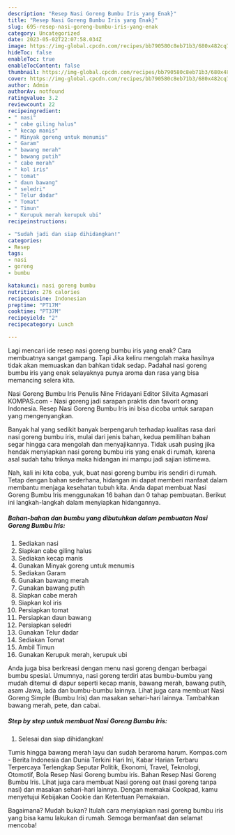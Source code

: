 ```yaml
---
description: "Resep Nasi Goreng Bumbu Iris yang Enak}"
title: "Resep Nasi Goreng Bumbu Iris yang Enak}"
slug: 695-resep-nasi-goreng-bumbu-iris-yang-enak
category: Uncategorized
date: 2023-05-02T22:07:58.034Z
image: https://img-global.cpcdn.com/recipes/bb790580c8eb71b3/680x482cq70/nasi-goreng-bumbu-iris-foto-resep-utama.jpg
hideToc: false
enableToc: true
enableTocContent: false
thumbnail: https://img-global.cpcdn.com/recipes/bb790580c8eb71b3/680x482cq70/nasi-goreng-bumbu-iris-foto-resep-utama.jpg
cover: https://img-global.cpcdn.com/recipes/bb790580c8eb71b3/680x482cq70/nasi-goreng-bumbu-iris-foto-resep-utama.jpg
author: Admin
authorAv: notfound
ratingvalue: 3.2
reviewcount: 22
recipeingredient:
- " nasi"
- " cabe giling halus"
- " kecap manis"
- " Minyak goreng untuk menumis"
- " Garam"
- " bawang merah"
- " bawang putih"
- " cabe merah"
- " kol iris"
- " tomat"
- " daun bawang"
- " seledri"
- " Telur dadar"
- " Tomat"
- " Timun"
- " Kerupuk merah kerupuk ubi"
recipeinstructions:

- "Sudah jadi dan siap dihidangkan!"
categories:
- Resep
tags:
- nasi
- goreng
- bumbu

katakunci: nasi goreng bumbu 
nutrition: 276 calories
recipecuisine: Indonesian
preptime: "PT17M"
cooktime: "PT37M"
recipeyield: "2"
recipecategory: Lunch

---
```



Lagi mencari ide resep nasi goreng bumbu iris yang enak? Cara membuatnya sangat gampang. Tapi Jika keliru mengolah maka hasilnya tidak akan memuaskan dan bahkan tidak sedap. Padahal nasi goreng bumbu iris yang enak selayaknya punya aroma dan rasa yang bisa memancing selera kita.


Nasi Goreng Bumbu Iris Penulis Nine Fridayani Editor Silvita Agmasari KOMPAS.com - Nasi goreng jadi sarapan praktis dan favorit orang Indonesia. Resep Nasi Goreng Bumbu Iris ini bisa dicoba untuk sarapan yang mengenyangkan.

Banyak hal yang sedikit banyak berpengaruh terhadap kualitas rasa dari nasi goreng bumbu iris, mulai dari jenis bahan, kedua pemilihan bahan segar hingga cara mengolah dan menyajikannya. Tidak usah pusing jika hendak menyiapkan nasi goreng bumbu iris yang enak di rumah, karena asal sudah tahu triknya maka hidangan ini mampu jadi sajian istimewa.


Nah, kali ini kita coba, yuk, buat nasi goreng bumbu iris sendiri di rumah. Tetap dengan bahan sederhana, hidangan ini dapat memberi manfaat dalam membantu menjaga kesehatan tubuh kita. Anda dapat membuat Nasi Goreng Bumbu Iris menggunakan 16 bahan dan 0 tahap pembuatan. Berikut ini langkah-langkah dalam menyiapkan hidangannya.

<!--inarticleads1-->

##### Bahan-bahan dan bumbu yang dibutuhkan dalam pembuatan Nasi Goreng Bumbu Iris:

1. Sediakan  nasi
1. Siapkan  cabe giling halus
1. Sediakan  kecap manis
1. Gunakan  Minyak goreng untuk menumis
1. Sediakan  Garam
1. Gunakan  bawang merah
1. Gunakan  bawang putih
1. Siapkan  cabe merah
1. Siapkan  kol iris
1. Persiapkan  tomat
1. Persiapkan  daun bawang
1. Persiapkan  seledri
1. Gunakan  Telur dadar
1. Sediakan  Tomat
1. Ambil  Timun
1. Gunakan  Kerupuk merah, kerupuk ubi


Anda juga bisa berkreasi dengan menu nasi goreng dengan berbagai bumbu spesial. Umumnya, nasi goreng terdiri atas bumbu-bumbu yang mudah ditemui di dapur seperti kecap manis, bawang merah, bawang putih, asam Jawa, lada dan bumbu-bumbu lainnya. Lihat juga cara membuat Nasi Goreng Simple (Bumbu Iris) dan masakan sehari-hari lainnya. Tambahkan bawang merah, pete, dan cabai. 

<!--inarticleads2-->

##### Step by step untuk membuat Nasi Goreng Bumbu Iris:


1. Selesai dan siap dihidangkan!

Tumis hingga bawang merah layu dan sudah beraroma harum. Kompas.com - Berita Indonesia dan Dunia Terkini Hari Ini, Kabar Harian Terbaru Terpercaya Terlengkap Seputar Politik, Ekonomi, Travel, Teknologi, Otomotif, Bola Resep Nasi Goreng bumbu iris. Bahan Resep Nasi Goreng Bumbu Iris. Lihat juga cara membuat Nasi goreng oat (nasi goreng tanpa nasi) dan masakan sehari-hari lainnya. Dengan memakai Cookpad, kamu menyetujui Kebijakan Cookie dan Ketentuan Pemakaian. 

Bagaimana? Mudah bukan? Itulah cara menyiapkan nasi goreng bumbu iris yang bisa kamu lakukan di rumah. Semoga bermanfaat dan selamat mencoba!
